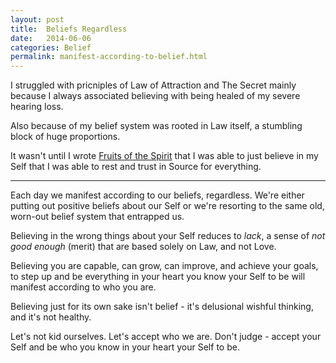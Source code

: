 ```yaml
---
layout: post
title:  Beliefs Regardless
date:   2014-06-06
categories: Belief
permalink: manifest-according-to-belief.html
---
```

I struggled with pricniples of Law of Attraction and The Secret mainly because I always associated believing with being healed of my severe hearing loss.

Also because of my belief system was rooted in Law itself, a stumbling block of huge proportions.

It wasn't until I wrote [Fruits of the Spirit][leanpub] that I was able to just believe in my Self that I was able to rest and trust in Source for everything.
<hr />
Each day we manifest according to our beliefs, regardless. We're either putting out positive beliefs about our Self or we're resorting to the same old, worn-out belief system that entrapped us.

Believing in the wrong things about your Self reduces to *lack*, a sense of *not good enough* (merit) that are based solely on Law, and not Love.

Believing you are capable, can grow, can improve, and achieve your goals, to step up and be everything in your heart you know your Self to be will manifest according to who you are.

Believing just for its own sake isn't belief - it's delusional wishful thinking, and it's not healthy.

Let's not kid ourselves. Let's accept who we are. Don't judge - accept your Self and be who you know in your heart your Self to be.

[leanpub]: https://leanpub.com/fruitsofthespirit